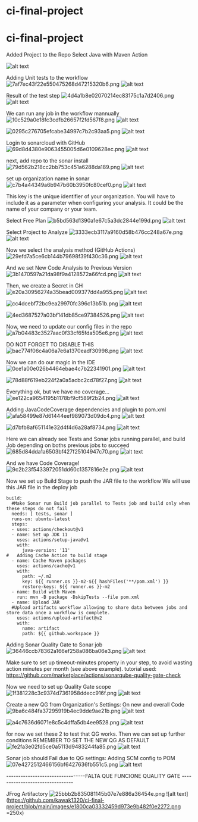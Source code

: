 # ci-final-project

# ci-final-project

Added Project to the Repo
Select Java with Maven Action


![alt text](https://github.com/kawak1320/ci-final-project/blob/main/images/074ff759fe6b41e4bb42d71eaa315f80.png?raw=true)

Adding Unit tests to the workflow
![7af7ec43f22e550475268d47215320b6.png](:/fd1da4dfc2394bb0ae8e96caf7b7fe1c)
![alt text](https://github.com/kawak1320/ci-final-project/blob/main/images/fd1da4dfc2394bb0ae8e96caf7b7fe1c.png?raw=true)


Result of the test step
![4d4a1b8e02070214ec83175c1a7d2406.png](:/b9d58f54f6b44aed87744548786e48c5)
![alt text](https://github.com/kawak1320/ci-final-project/blob/main/images/b9d58f54f6b44aed87744548786e48c5.png?raw=true)


We can run any job in the workflow mannually
![10c529a0e18fc3cdfb26657f2fd567f8.png](:/07fae8b0da754bfdbbe61d1629f3c66b)
![alt text](https://github.com/kawak1320/ci-final-project/blob/main/images/07fae8b0da754bfdbbe61d1629f3c66b.png?raw=true)

![0295c276705efcabe34997c7b2c93aa5.png](:/13d001ac8f8a422bb9ed372668992d90)
![alt text](https://github.com/kawak1320/ci-final-project/blob/main/images/13d001ac8f8a422bb9ed372668992d90.png?raw=true)


Login to sonarcloud with GitHub
![69d8d4380e9063455005d6e0109628ec.png](:/d8d04f92509845c28db7b60bcab4bdb3)
![alt text](https://github.com/kawak1320/ci-final-project/blob/main/images/d8d04f92509845c28db7b60bcab4bdb3.png?raw=true)


next, add repo to the sonar install
![79d562b218cc2bb753c451a6288da189.png](:/7582a4a0c6864c9ca6da5ba5bce792b2)
![alt text](https://github.com/kawak1320/ci-final-project/blob/main/images/7582a4a0c6864c9ca6da5ba5bce792b2.png?raw=true)


set up organization name in sonar
![c7b4a44349a6b947b60b3950fc80cef0.png](:/074ff759fe6b41e4bb42d71eaa315f80)
![alt text](https://github.com/kawak1320/ci-final-project/blob/main/images/074ff759fe6b41e4bb42d71eaa315f80.png?raw=true)


This key is the unique identifier of your organization. You will have to include it as a parameter when configuring your analysis. It could be the name of your company or your team.


Select Free Plan
![b5bd563d1390a1e67c5a3dc2844e199d.png](:/0e4d64e1e514464b8aac213cb980a789)
![alt text](https://github.com/kawak1320/ci-final-project/blob/main/images/0e4d64e1e514464b8aac213cb980a789.png?raw=true)


Select Project to Analyze
![3333ecb3117a9160d58b476cc248a67e.png](:/dc2f13633b97428bbf828b55e3cba42d)
![alt text](https://github.com/kawak1320/ci-final-project/blob/main/images/dc2f13633b97428bbf828b55e3cba42d.png?raw=true)


Now we select the analysis method (GitHub Actions)
![29efd7a5ce6cb144b79698f39f430c36.png](:/6715c53aa0534410b698fd0fff5e4019)
![alt text](https://github.com/kawak1320/ci-final-project/blob/main/images/6715c53aa0534410b698fd0fff5e4019.png?raw=true)


And we set New Code Analysis to Previous Version
![3b1470597a21da98f9a4128572a66fcd.png](:/4f6acf5f21274ddc8e7066d13637f801)
![alt text](https://github.com/kawak1320/ci-final-project/blob/main/images/4f6acf5f21274ddc8e7066d13637f801.png?raw=true)


Then, we create a Secret in GH
![e20a30956274a35bead009377dd4a955.png](:/4ce3f58006a3428dbcba8477c6d7e553)
![alt text](https://github.com/kawak1320/ci-final-project/blob/main/images/4ce3f58006a3428dbcba8477c6d7e553.png?raw=true)


![cc4dcebf72bc9ea29970fc396c13b51b.png](:/19694b159ec448a9a463a50def550ce9)
![alt text](https://github.com/kawak1320/ci-final-project/blob/main/images/19694b159ec448a9a463a50def550ce9.png?raw=true)


![4ed3687527a03bf141db85ce97384526.png](:/0a35d032bb59488c8aa78ea49acf7466)
![alt text](https://github.com/kawak1320/ci-final-project/blob/main/images/0a35d032bb59488c8aa78ea49acf7466.png?raw=true)


Now, we need to update our config files in the repo
![a7b04483c3527aac0f33cf65fda505e6.png](:/271655eae412458eacf32e6e981442cc)
![alt text](https://github.com/kawak1320/ci-final-project/blob/main/images/271655eae412458eacf32e6e981442cc.png?raw=true)


DO NOT FORGET TO DISABLE THIS
![bac774f06c4a06a7e6a1370eadf30998.png](:/1892acbb16994665ab205c412186729e)
![alt text](https://github.com/kawak1320/ci-final-project/blob/main/images/1892acbb16994665ab205c412186729e.png?raw=true)

Now we can do our magic in the IDE
![0ce1a00e026b4464ebae4c7b22341901.png](:/58c4270412d442278f2ed08c994f5ae7)
![alt text](https://github.com/kawak1320/ci-final-project/blob/main/images/58c4270412d442278f2ed08c994f5ae7.png?raw=true)


![78d88f619eb224f2a0a5acbc2cd78f27.png](:/0842009cf83448a6a5022db9b271daaf)
![alt text](https://github.com/kawak1320/ci-final-project/blob/main/images/0842009cf83448a6a5022db9b271daaf.png?raw=true)


Everything ok, but we have no coverage...
![ee122ca9654195b1178bf9cf589f2b24.png](:/549c666fb5c04ec0813dccf8c64ba8aa)
![alt text](https://github.com/kawak1320/ci-final-project/blob/main/images/549c666fb5c04ec0813dccf8c64ba8aa.png?raw=true)


Adding JavaCodeCoverage dependencies and plugin to pom.xml
![afa58499e87d61444eef989073d09dc4.png](:/7e9dfa2b295f4605b6644f714618e988)
![alt text](https://github.com/kawak1320/ci-final-project/blob/main/images/7e9dfa2b295f4605b6644f714618e988.png?raw=true)


![d7bfb8af651141e32d4f4d6a28af8734.png](:/881dc431a3f4497581116ed09c6c535f)
![alt text](https://github.com/kawak1320/ci-final-project/blob/main/images/881dc431a3f4497581116ed09c6c535f.png?raw=true)


Here we can already see Tests and Sonar jobs running parallel, and build Job depending on boths previous jobs to succeed
![685d84dda1a6503bf427f25104947c70.png](:/ee345cc2cfd14f7ebeb5862b25de590a)
![alt text](https://github.com/kawak1320/ci-final-project/blob/main/images/ee345cc2cfd14f7ebeb5862b25de590a.png?raw=true)


And we have Code Coverage!
![9c2b23f5433972051dd60c1357816e2e.png](:/9c1a81626b8547509fee021a8239c09d)
![alt text](https://github.com/kawak1320/ci-final-project/blob/main/images/9c1a81626b8547509fee021a8239c09d.png?raw=true)


Now we set up Build Stage to push the JAR file to the workflow
We will use this JAR file in the deploy job
  ```
build:
    #Make Sonar run Build job parallel to Tests job and build only when these steps do not fail
    needs: [ tests, sonar ]
    runs-on: ubuntu-latest
    steps:
    - uses: actions/checkout@v1
    - name: Set up JDK 11
      uses: actions/setup-java@v1
      with:
        java-version: '11'
#   Adding Cache Action to build stage
    - name: Cache Maven packages
      uses: actions/cache@v1
      with:
        path: ~/.m2
        key: ${{ runner.os }}-m2-${{ hashFiles('**/pom.xml') }}
        restore-keys: ${{ runner.os }}-m2
    - name: Build with Maven
      run: mvn -B package -DskipTests --file pom.xml
    - name: Upload JAR
    #Upload artifacts workflow allowing to share data between jobs and store data once a workflow is complete.
      uses: actions/upload-artifact@v2
      with:
        name: artifact
        path: ${{ github.workspace }}
```


Adding Sonar Quality Gate to Sonar job
![36446ccb78362a166ef258a086ba06e3.png](:/f1a0877b400c430d9f0fef6f41f420f1)
![alt text](https://github.com/kawak1320/ci-final-project/blob/main/images/f1a0877b400c430d9f0fef6f41f420f1.png?raw=true)

Make sure to set up timeout-minutes property in your step, to avoid wasting action minutes per month (see above example).
tutorial used:
https://github.com/marketplace/actions/sonarqube-quality-gate-check

Now we need to set up Quality Gate scope
![1f381228c3c9374d7361958ddecc916f.png](:/61b63bdc7db44497bd68fbe968eec594)
![alt text](https://github.com/kawak1320/ci-final-project/blob/main/images/61b63bdc7db44497bd68fbe968eec594.png?raw=true)


Create a new QG from Organization's Settings:
On new and overall Code
![9ba6c484fa37295919b4ec9dde9ae21b.png](:/76c5e03eb7364eaaac4e7e1656990e88)
![alt text](https://github.com/kawak1320/ci-final-project/blob/main/images/76c5e03eb7364eaaac4e7e1656990e88.png?raw=true)


![a4c7636d6071e8c5c4dffa5db4ee9528.png](:/6d49d58c9f40473184e547f937cccb9a)
![alt text](https://github.com/kawak1320/ci-final-project/blob/main/images/6d49d58c9f40473184e547f937cccb9a.png?raw=true)


for now we set these 2 to test that QG works. Then we can set up further conditions
REMEMBER TO SET THE NEW QG AS DEFAULT
![fe2fa3e02fd5ce0a5113d9483244fa85.png](:/1c268a0f6da84954b60e915c1c253bdc)
![alt text](https://github.com/kawak1320/ci-final-project/blob/main/images/1c268a0f6da84954b60e915c1c253bdc.png?raw=true)


Sonar job should Fail due to QG settings:
Adding SCM config to POM
![07e4272512466156bf6427636fb551c5.png](:/909f97058fbf41a89a292368b77a0550)
![alt text](https://github.com/kawak1320/ci-final-project/blob/main/images/909f97058fbf41a89a292368b77a0550.png?raw=true)



---------------------------------FALTA QUE FUNCIONE QUALITY GATE --------------------------------

JFrog Artifactory
![25bbb2b835081145b07e7e886a36454e.png](:/e1800ca03332459d973e9b482f0e2272)
![alt text](https://github.com/kawak1320/ci-final-project/blob/main/images/e1800ca03332459d973e9b482f0e2272.png =250x)
